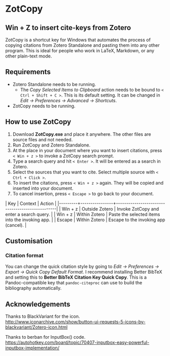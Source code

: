 # ZotCopy

## Win + Z to insert cite-keys from Zotero

ZotCopy is a shortcut key for Windows that automates the process of copying citations from Zotero Standalone and pasting them into any other program. This is ideal for people who work in LaTeX, Markdown, or any other plain-text mode.



## Requirements

- Zotero Standalone needs to be running.
  - The _Copy Selected Items to Clipboard_ action needs to be bound to `< Ctrl + Shift + C >`. This is its default setting. It can be changed in _Edit → Preferences → Advanced → Shortcuts_.
- ZotCopy needs to be running.



## How to use ZotCopy

1. Download **ZotCopy.exe** and place it anywhere. The other files are source files and not needed.
2. Run ZotCopy and Zotero Standalone.
3. At the place in your document where you want to insert citations, press `< Win + z >` to invoke a ZotCopy search prompt.
4. Type a search query and hit `< Enter >`. It will be entered as a search in Zotero.
5. Select the sources that you want to cite. Select multiple source with `< Ctrl + Click >`.
6. To insert the citations, press `< Win + z >` again. They will be copied and inserted into your document.
7. To cancel insertion, press `< Escape >` to go back to your document.


| Key     | Context        | Action                                          |
|---------+----------------+-------------------------------------------------|
| Win + z | Outside Zotero | Invoke ZotCopy and enter a search query.        |
| Win + z | Within Zotero  | Paste the selected items into the invoking app. |
| Escape  | Within Zotero  | Escape to the invoking app (cancel).            |




## Customisation

### Citation format

You can change the quick citation style by going to _Edit → Preferences →
Export → Quick Copy Default Format_. I recommend installing Better BibTeX and
setting this to **Better BibTeX Citation Key Quick Copy**. This is a Pandoc-compatible key that `pandoc-citeproc` can use to build the bibliography automatically.



## Acknowledgements

Thanks to BlackVariant for the icon.  
<http://www.iconarchive.com/show/button-ui-requests-5-icons-by-blackvariant/Zotero-icon.html>

Thanks to berban for InputBox() code.  
<https://autohotkey.com/board/topic/70407-inputbox-easy-powerful-inputbox-implementation/>
